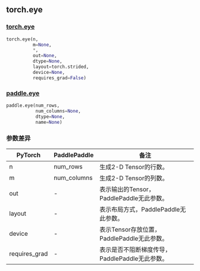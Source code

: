 ## torch.eye

### [torch.eye](https://pytorch.org/docs/stable/generated/torch.eye.html?highlight=eye#torch.eye)
```python
torch.eye(n,
          m=None,
          *,
          out=None,
          dtype=None,
          layout=torch.strided,
          device=None,
          requires_grad=False)
```

### [paddle.eye](https://www.paddlepaddle.org.cn/documentation/docs/zh/api/paddle/eye_cn.html#eye)
```python
paddle.eye(num_rows,
           num_columns=None,
           dtype=None,
           name=None)
```

### 参数差异
| PyTorch       | PaddlePaddle | 备注                                                   |
| ------------- | ------------ | ------------------------------------------------------ |
| n           | num_rows            | 生成2-D Tensor的行数。               |
| m        | num_columns            | 生成2-D Tensor的列数。                   |
| out           | -            | 表示输出的Tensor，PaddlePaddle无此参数。               |
| layout        | -            | 表示布局方式，PaddlePaddle无此参数。                   |
| device        | -            | 表示Tensor存放位置，PaddlePaddle无此参数。                   |
| requires_grad | -            | 表示是否不阻断梯度传导，PaddlePaddle无此参数。 |
